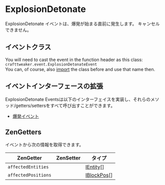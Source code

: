 # ExplosionDetonate

ExplosionDetonate イベントは、爆発が始まる直前に発生します。 キャンセルできません。

## イベントクラス
You will need to cast the event in the function header as this class:  
`crafttweaker.event.ExplosionDetonateEvent`  
You can, of course, also [import](/AdvancedFunctions/Import/) the class before and use that name then.

## イベントインターフェースの拡張
ExplosionDetonate Eventsは以下のインターフェイスを実装し、それらのメソッド/getters/settersをすべて呼び出すことができます。

- [爆発イベント](/Vanilla/Events/Events/IExplosionEvent/)


## ZenGetters
イベントから次の情報を取得できます。

| ZenGetter           | ZenSetter | タイプ                                            |
| ------------------- | --------- | ---------------------------------------------- |
| `affectedEntities`  |           | [IEntity](/Vanilla/Entities/IEntity/)[]        |
| `affectedPositions` |           | [IBlockPos](/Vanilla/Blocks/IBlockPosition/)[] |
